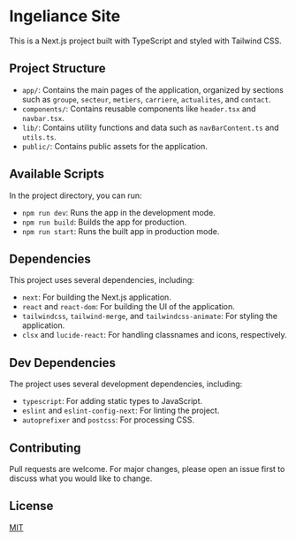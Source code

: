 # Ingeliance Site

This is a Next.js project built with TypeScript and styled with Tailwind CSS.

## Project Structure

- `app/`: Contains the main pages of the application, organized by sections such as `groupe`, `secteur`, `metiers`, `carriere`, `actualites`, and `contact`.
- `components/`: Contains reusable components like `header.tsx` and `navbar.tsx`.
- `lib/`: Contains utility functions and data such as `navBarContent.ts` and `utils.ts`.
- `public/`: Contains public assets for the application.

## Available Scripts

In the project directory, you can run:

- `npm run dev`: Runs the app in the development mode.
- `npm run build`: Builds the app for production.
- `npm run start`: Runs the built app in production mode.

## Dependencies

This project uses several dependencies, including:

- `next`: For building the Next.js application.
- `react` and `react-dom`: For building the UI of the application.
- `tailwindcss`, `tailwind-merge`, and `tailwindcss-animate`: For styling the application.
- `clsx` and `lucide-react`: For handling classnames and icons, respectively.

## Dev Dependencies

The project uses several development dependencies, including:

- `typescript`: For adding static types to JavaScript.
- `eslint` and `eslint-config-next`: For linting the project.
- `autoprefixer` and `postcss`: For processing CSS.

## Contributing

Pull requests are welcome. For major changes, please open an issue first to discuss what you would like to change.

## License

[MIT](https://choosealicense.com/licenses/mit/)
